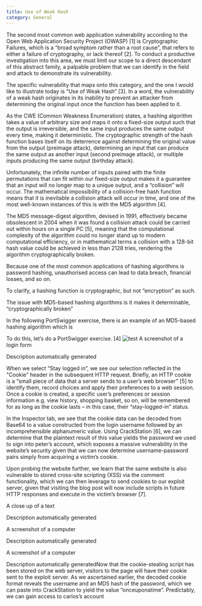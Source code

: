 ```yaml
---
title: Use of Weak Hash
category: General
---
```


The second most common web application vulnerability according to the Open Web Application Security Project (OWASP) ​[1]​ is Cryptographic Failures, which is a “broad symptom rather than a root cause”, that refers to either a failure of cryptography, or lack thereof ​[2]​. To conduct a productive investigation into this area, we must limit our scope to a direct descendant of this abstract family, a palpable problem that we can identify in the field and attack to demonstrate its vulnerability.



The specific vulnerability that maps onto this category, and the one I would like to illustrate today is “Use of Weak Hash” ​[3]​. In a word, the vulnerability of a weak hash originates in its inability to prevent an attacker from determining the original input once the function has been applied to it.



As the CWE (Common Weakness Enumeration) states, a hashing algorithm takes a value of arbitrary size and maps it onto a fixed-size output such that the output is irreversible, and the same input produces the same output every time, making it deterministic. The cryptographic strength of the hash function bases itself on its deterrence against determining the original value from the output (preimage attack), determining an input that can produce the same output as another input (second preimage attack), or multiple inputs producing the same output (birthday attack).  



Unfortunately, the infinite number of inputs paired with the finite permutations that can fit within our fixed-size output makes it a guarantee that an input will no longer map to a unique output, and a “collision” will occur. The mathematical impossibility of a collision-free hash function means that it is inevitable a collision attack will occur in time, and one of the most well-known instances of this is with the MD5 algorithm ​[4]​.



The MD5 message-digest algorithm, devised in 1991, effectively became obsolescent in 2004 when it was found a collision attack could be carried out within hours on a single PC ​[5]​, meaning that the computational complexity of the algorithm could no longer stand up to modern computational efficiency, or in mathematical terms a collision with a 128-bit hash value could be achieved in less than 2128 tries, rendering the algorithm cryptographically broken.



Because one of the most common applications of hashing algorithms is password hashing, unauthorised access can lead to data breach, financial losses, and so on.  





To clarify, a hashing function is cryptographic, but not “encryption” as such.  

The issue with MD5-based hashing algorithms is it makes it determinable, “cryptographically broken”



In the following PortSwigger exercise, there is an example of an MD5-based hashing algorithm which is  



To do this, let’s do a PortSwigger exercise. ​[4]​
![test]({{site.baseurl}}/assets/images/Picture1.png)
A screenshot of a login form

Description automatically generated

When we select “Stay logged in”, we see our selection reflected in the "Cookie" header in the subsequent HTTP request. Briefly, an HTTP cookie is a “small piece of data that a server sends to a user’s web browser”​ [5]​ to identify them, record choices and apply their preferences to a web session. Once a cookie is created, a specific user’s preferences or session information e.g. view history, shopping basket, so on, will be remembered for as long as the cookie lasts – in this case, their “stay-logged-in” status.











In the Inspector tab, we see that the cookie data can be decoded from Base64 to a value constructed from the login username followed by an incomprehensible alphanumeric value. Using CrackStation ​[6]​, we can determine that the plaintext result of this value yields the password we used to sign into peter’s account, which exposes a massive vulnerability in the website’s security given that we can now determine username-password pairs simply from acquiring a victim’s cookie.



Upon probing the website further, we learn that the same website is also vulnerable to stored cross-site scripting (XSS) via the comment functionality, which we can then leverage to send cookies to our exploit server, given that visiting the blog post will now include scripts in future HTTP responses and execute in the victim’s browser ​[7]​.  

A close up of a text

Description automatically generated

A screenshot of a computer

Description automatically generated





A screenshot of a computer

Description automatically generatedNow that the cookie-stealing script has been stored on the web server, visitors to the page will have their cookie sent to the exploit server. As we ascertained earlier, the decoded cookie format reveals the username and an MD5 hash of the password, which we can paste into CrackStation to yield the value “onceuponatime”. Predictably, we can gain access to carlos’s account  
